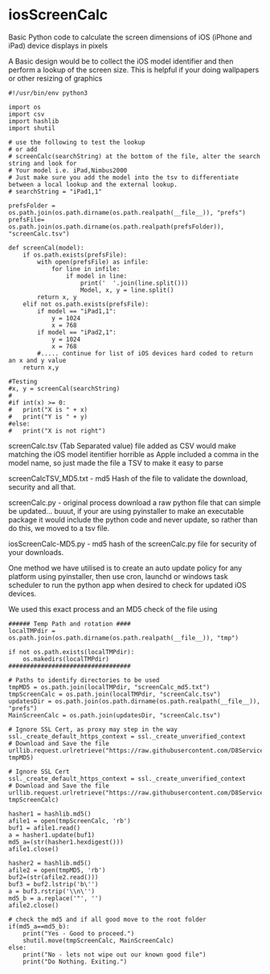 # iosScreenCalc
Basic Python code to calculate the screen dimensions of iOS (iPhone and iPad) device displays in pixels

A Basic design would be to collect the iOS model identifier and then perform a lookup of the screen size. This is helpful if your doing wallpapers or other resizing of graphics

```
#!/usr/bin/env python3

import os
import csv
import hashlib
import shutil

# use the following to test the lookup
# or add
# screenCalc(searchString) at the bottom of the file, alter the search string and look for 
# Your model i.e. iPad,Nimbus2000
# Just make sure you add the model into the tsv to differentiate between a local lookup and the external lookup.
# searchString = "iPad1,1"

prefsFolder = os.path.join(os.path.dirname(os.path.realpath(__file__)), "prefs")
prefsFile= os.path.join(os.path.dirname(os.path.realpath(prefsFolder)), "screenCalc.tsv")

def screenCal(model):
	if os.path.exists(prefsFile):
		with open(prefsFile) as infile:
			for line in infile:
				if model in line:
					print('  '.join(line.split()))
					Model, x, y = line.split()
		return x, y
	elif not os.path.exists(prefsFile):
		if model == "iPad1,1":
			y = 1024
			x = 768
		if model == "iPad2,1":
			y = 1024
			x = 768
    	#..... continue for list of iOS devices hard coded to return an x and y value
  	return x,y

#Testing
#x, y = screenCal(searchString)
#
#if int(x) >= 0:
#	print("X is " + x)
#	print("Y is " + y)
#else:
#	print("X is not right")
```
screenCalc.tsv (Tab Separated value) file added as CSV would make matching the iOS model itentifier horrible as Apple included a comma in the model name, so just made the file a TSV to make it easy to parse

screenCalcTSV_MD5.txt - md5 Hash of the file to validate the download, security and all that.

screenCalc.py - original process download a raw python file that can simple be updated... buuut, if your are using pyinstaller to make an executable package it would include the python code and never update, so rather than do this, we moved to a tsv file.

iosScreenCalc-MD5.py - md5 hash of the screenCalc.py file for security of your downloads.

One method we have utilised is to create an auto update policy for any platform using pyinstaller, then use cron, launchd or windows task scheduler to run the python app when desired to check for updated iOS devices.

We used this exact process and an MD5 check of the file using 

```
###### Temp Path and rotation ####
localTMPdir = os.path.join(os.path.dirname(os.path.realpath(__file__)), "tmp")

if not os.path.exists(localTMPdir):
	os.makedirs(localTMPdir)
##################################

# Paths to identify directories to be used
tmpMD5 = os.path.join(localTMPdir, "screenCalc_md5.txt")
tmpScreenCalc = os.path.join(localTMPdir, "screenCalc.tsv")
updatesDir = os.path.join(os.path.dirname(os.path.realpath(__file__)), "prefs")
MainScreenCalc = os.path.join(updatesDir, "screenCalc.tsv")

# Ignore SSL Cert, as proxy may step in the way
ssl._create_default_https_context = ssl._create_unverified_context
# Download and Save the file
urllib.request.urlretrieve("https://raw.githubusercontent.com/D8Services/iosScreenCalc/main/screenCalcTSV_MD5.txt", tmpMD5)

# Ignore SSL Cert
ssl._create_default_https_context = ssl._create_unverified_context
# Download and Save the file
urllib.request.urlretrieve("https://raw.githubusercontent.com/D8Services/iosScreenCalc/main/screenCalc.tsv", tmpScreenCalc)

hasher1 = hashlib.md5()
afile1 = open(tmpScreenCalc, 'rb')
buf1 = afile1.read()
a = hasher1.update(buf1)
md5_a=(str(hasher1.hexdigest()))
afile1.close()

hasher2 = hashlib.md5()
afile2 = open(tmpMD5, 'rb')
buf2=(str(afile2.read()))
buf3 = buf2.lstrip('b\'')
a = buf3.rstrip('\\n\'')
md5_b = a.replace('"', '')
afile2.close()

# check the md5 and if all good move to the root folder
if(md5_a==md5_b):
	print("Yes - Good to proceed.")
	shutil.move(tmpScreenCalc, MainScreenCalc)
else:
	print("No - lets not wipe out our known good file")
	print("Do Nothing. Exiting.")
```
